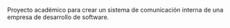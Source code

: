 Proyecto académico para crear un sistema de comunicación interna de una empresa de desarrollo de software.

